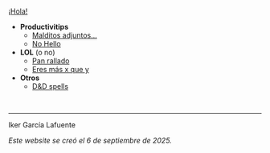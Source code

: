 <br>
 

[¡Hola!](https://ikergl.github.io/hola.html)

- **Productivitips**
  - [Malditos adjuntos...](https://ikergl.github.io/malditos_adjuntos.html)
  - [No Hello](https://ikergl.github.io/no_hello.html)
- **LOL** (o no)
  - [Pan rallado](https://ikergl.github.io/pan_rallado.html)
  - [Eres más x que y](https://ikergl.github.io/eres_más_x_que_y.html)
- **Otros**
  - [D&D spells](https://ikergl.github.io/d&d_spells.html)

<br>

___
Iker García Lafuente

_Este website se creó el 6 de septiembre de 2025._
